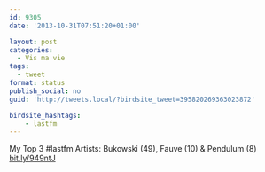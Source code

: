 ```yaml
---
id: 9305
date: '2013-10-31T07:51:20+01:00'

layout: post
categories:
  - Vis ma vie
tags:
  - tweet
format: status
publish_social: no
guid: 'http://tweets.local/?birdsite_tweet=395820269363023872'

birdsite_hashtags:
    - lastfm
---
```


My Top 3 #lastfm Artists: Bukowski (49), Fauve (10) &amp; Pendulum (8) [bit.ly/949ntJ](http://bit.ly/949ntJ)